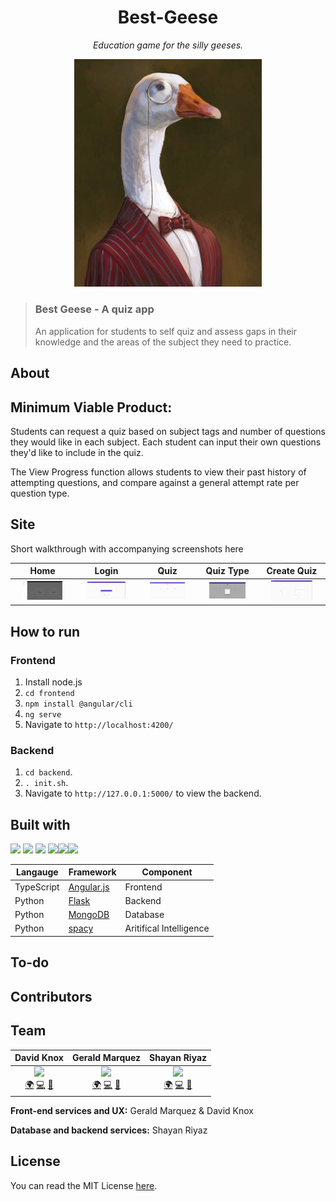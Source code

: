 # <div align="center">Best-Geese</div>
*<div align="center">Education game for the silly geeses.</div>*

<p align="center">
  <img src="https://raw.githubusercontent.com/MLH-Fellowship/Best-Geese/main/assets/Dr-Goose.png" width="300">
  </p>

> ### Best Geese - A quiz app
> An application for students to self quiz and assess gaps in their knowledge and the areas of the subject they need to practice.


## About

## Minimum Viable Product:

Students can request a quiz based on subject tags and number of questions they would like in each subject. Each student can input their own questions they'd like to include in the quiz.

The View Progress function allows students to view their past history of attempting questions, and compare against a general attempt rate per question type.

## Site

Short walkthrough with accompanying screenshots here


Home|Login|Quiz|Quiz Type | Create Quiz |
|:-:|:---:|:--:|:--------:|:-----------:|
| <img src="assets/Home.png" title="Home " width="70%"> | <img src="assets/Login.png" title="Login" width="70%"> | <img src="assets/Quiz.png" title="Quiz" width="70%"> | <img src="assets/Type-of-Quiz.png" title="TypeQuiz" width="70%"> |<img src="assets/Generate-Questions.png" title="GenQuez" width="70%">

## How to run

### Frontend
1. Install node.js
2. `cd frontend`
3. `npm install @angular/cli`
4. `ng serve`
5. Navigate to `http://localhost:4200/`

### Backend
1. `cd backend`.
2. `. init.sh`.
3. Navigate to `http://127.0.0.1:5000/` to view the backend.

## Built with 

<img src="https://img.shields.io/badge/typescript%20-%23323330.svg?&style=for-the-badge&logo=typescript&logoColor=blue"/> <img src="https://img.shields.io/badge/python%20-%2314354C.svg?&style=for-the-badge&logo=python&logoColor=white"/> <img src="https://img.shields.io/badge/flask%20-%23000.svg?&style=for-the-badge&logo=flask&logoColor=white"/> <img src="https://img.shields.io/badge/angular%20-%23121011.svg?&style=for-the-badge&logo=angular&logoColor=red"/><img src ="https://img.shields.io/badge/MongoDB-%2307405e.svg?&style=for-the-badge&logo=mongodb&logoColor=green"/><img src ="https://img.shields.io/badge/spaCy-%2307405e.svg?&style=for-the-badge&logo=spaCy&logoColor=blue"/>

|Langauge | Framework | Component|
|-|-|-|
|TypeScript|[Angular.js](https://angularjs.org/) | Frontend|
|Python|[Flask](https://flask.palletsprojects.com/en/1.1.x/) |Backend |
|Python|[MongoDB](https://www.mongodb.com/python) | Database|
|Python|[spacy](https://spacy.io/)| Aritifical Intelligence|



## To-do

## Contributors

## Team
| David Knox | Gerald Marquez | Shayan Riyaz |
| :----: | :---: | :---: |
| [<img src="https://avatars1.githubusercontent.com/u/45473671?s=400&u=3f52530aa5a6d7225776a595e54a9f9dab7f12b8&v=4" width="100px;"/>]()<br />[🌍](https://davidaknox.com/) [💻](https://github.com/knoxd8256) [🤝](https://linkedin.com/in/david-knox-developer) | [<img src="https://avatars2.githubusercontent.com/u/53912864?s=460&u=7aab564bb30b931d4b2b5438beb370a8e09ecda2&v=4" width="100px;"/>]()<br />[🌍](https://www.linkedin.com/in/gerald-marquez/) [💻](https://github.com/gprmarquez) [🤝](gprmarquez.github.io) | [<img src="https://avatars1.githubusercontent.com/u/28723598?s=460&u=9444300dccf4ead144b03c7710f0ff4c149e05f8&v=4" width="100px;"/>]()<br />[🌍](https://shayanriyaz.github.io) [💻](https://github.com/ShayanRiyaz) [🤝](https://www.linkedin.com/in/shayan-riyaz/)|


**Front-end services and UX:** Gerald Marquez & David Knox

**Database and backend services:** Shayan Riyaz


## License
You can read the MIT License [here](https://github.com/MLH-Fellowship/Best-Geese/blob/main/LICENSE).
